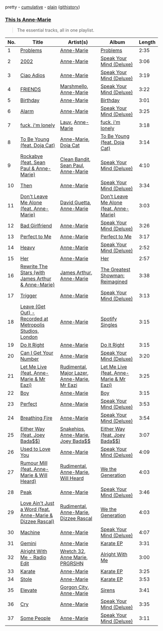 pretty - [cumulative](https://github.com/catzs/spotify-playlist-archive/blob/master/playlists/cumulative/This%20Is%20Anne-Marie.md) - [plain](https://github.com/catzs/spotify-playlist-archive/blob/master/playlists/plain/37i9dQZF1DWYASkezwUcax) ([githistory](https://github.githistory.xyz/catzs/spotify-playlist-archive/blob/master/playlists/plain/37i9dQZF1DWYASkezwUcax))

### [This Is Anne-Marie](https://open.spotify.com/playlist/37i9dQZF1DWYASkezwUcax)

> The essential tracks, all in one playlist.

| No. | Title | Artist(s) | Album | Length |
|---|---|---|---|---|
| 1 | [Problems](https://open.spotify.com/track/51TeC7QD7g4pyDz8FQDXdS) | [Anne-Marie](https://open.spotify.com/artist/1zNqDE7qDGCsyzJwohVaoX) | [Problems](https://open.spotify.com/album/6ZU7bZOKWg6qfn2FFaq3K0) | 2:35 |
| 2 | [2002](https://open.spotify.com/track/6SFStUDQZNaGPKWOx9ZiJB) | [Anne-Marie](https://open.spotify.com/artist/1zNqDE7qDGCsyzJwohVaoX) | [Speak Your Mind (Deluxe)](https://open.spotify.com/album/661ouXU4o4oBewWvVzQN7H) | 3:06 |
| 3 | [Ciao Adios](https://open.spotify.com/track/3rmAQdLTHh32rZYosC6rOY) | [Anne-Marie](https://open.spotify.com/artist/1zNqDE7qDGCsyzJwohVaoX) | [Speak Your Mind (Deluxe)](https://open.spotify.com/album/661ouXU4o4oBewWvVzQN7H) | 3:19 |
| 4 | [FRIENDS](https://open.spotify.com/track/2YEgNQiMKWTlmuSBuF48W8) | [Marshmello](https://open.spotify.com/artist/64KEffDW9EtZ1y2vBYgq8T), [Anne-Marie](https://open.spotify.com/artist/1zNqDE7qDGCsyzJwohVaoX) | [Speak Your Mind (Deluxe)](https://open.spotify.com/album/661ouXU4o4oBewWvVzQN7H) | 3:22 |
| 5 | [Birthday](https://open.spotify.com/track/5hff5RQeE84pznOt8WEWeO) | [Anne-Marie](https://open.spotify.com/artist/1zNqDE7qDGCsyzJwohVaoX) | [Birthday](https://open.spotify.com/album/2KLNA0H5XiiMLPAWSb8sUu) | 3:01 |
| 6 | [Alarm](https://open.spotify.com/track/3yp6M7FXTFOoSaVxjN5jkS) | [Anne-Marie](https://open.spotify.com/artist/1zNqDE7qDGCsyzJwohVaoX) | [Speak Your Mind (Deluxe)](https://open.spotify.com/album/661ouXU4o4oBewWvVzQN7H) | 3:25 |
| 7 | [fuck, i'm lonely](https://open.spotify.com/track/322tcqPhma7F6hfCeLisx0) | [Lauv](https://open.spotify.com/artist/5JZ7CnR6gTvEMKX4g70Amv), [Anne-Marie](https://open.spotify.com/artist/1zNqDE7qDGCsyzJwohVaoX) | [fuck, i'm lonely](https://open.spotify.com/album/60sI3iRfHfu7YpcTpZ29W1) | 3:18 |
| 8 | [To Be Young (feat. Doja Cat)](https://open.spotify.com/track/4YAg8h8WliHZlW5wuv8Jpk) | [Anne-Marie](https://open.spotify.com/artist/1zNqDE7qDGCsyzJwohVaoX), [Doja Cat](https://open.spotify.com/artist/5cj0lLjcoR7YOSnhnX0Po5) | [To Be Young (feat. Doja Cat)](https://open.spotify.com/album/4GulJ0PbD2o6ThcdvIw8Bd) | 3:14 |
| 9 | [Rockabye (feat. Sean Paul & Anne-Marie)](https://open.spotify.com/track/6g7dG5bwzCGfjOAkmT2mjI) | [Clean Bandit](https://open.spotify.com/artist/6MDME20pz9RveH9rEXvrOM), [Sean Paul](https://open.spotify.com/artist/3Isy6kedDrgPYoTS1dazA9), [Anne-Marie](https://open.spotify.com/artist/1zNqDE7qDGCsyzJwohVaoX) | [Speak Your Mind (Deluxe)](https://open.spotify.com/album/661ouXU4o4oBewWvVzQN7H) | 4:10 |
| 10 | [Then](https://open.spotify.com/track/7tiRHGJtZzx6iWKfFpP6oF) | [Anne-Marie](https://open.spotify.com/artist/1zNqDE7qDGCsyzJwohVaoX) | [Speak Your Mind (Deluxe)](https://open.spotify.com/album/661ouXU4o4oBewWvVzQN7H) | 3:34 |
| 11 | [Don't Leave Me Alone (feat. Anne-Marie)](https://open.spotify.com/track/2lYTJK94hb0fd1LQtb6Dhk) | [David Guetta](https://open.spotify.com/artist/1Cs0zKBU1kc0i8ypK3B9ai), [Anne-Marie](https://open.spotify.com/artist/1zNqDE7qDGCsyzJwohVaoX) | [Don't Leave Me Alone (feat. Anne-Marie)](https://open.spotify.com/album/4sqrDaJcbCIo6aeqO26maj) | 3:03 |
| 12 | [Bad Girlfriend](https://open.spotify.com/track/4zCKkJcq6h6mTqLnD2UcYY) | [Anne-Marie](https://open.spotify.com/artist/1zNqDE7qDGCsyzJwohVaoX) | [Speak Your Mind (Deluxe)](https://open.spotify.com/album/661ouXU4o4oBewWvVzQN7H) | 3:26 |
| 13 | [Perfect to Me](https://open.spotify.com/track/0DC7Zs2qvAbNK1owWQ4mlL) | [Anne-Marie](https://open.spotify.com/artist/1zNqDE7qDGCsyzJwohVaoX) | [Perfect to Me](https://open.spotify.com/album/53WGU9U5hmgWPUdfNitaVO) | 3:17 |
| 14 | [Heavy](https://open.spotify.com/track/0gJ7ssg4WEeikjdyleNdtb) | [Anne-Marie](https://open.spotify.com/artist/1zNqDE7qDGCsyzJwohVaoX) | [Speak Your Mind (Deluxe)](https://open.spotify.com/album/661ouXU4o4oBewWvVzQN7H) | 2:52 |
| 15 | [Her](https://open.spotify.com/track/2GjQ5KNXggsIRpx5ZUj2zX) | [Anne-Marie](https://open.spotify.com/artist/1zNqDE7qDGCsyzJwohVaoX) | [Her](https://open.spotify.com/album/2RewEjwnjhUnDlGpFnaBNx) | 2:57 |
| 16 | [Rewrite The Stars (with James Arthur & Anne-Marie)](https://open.spotify.com/track/78nplE9X2ZGvQh3TKgvldE) | [James Arthur](https://open.spotify.com/artist/4IWBUUAFIplrNtaOHcJPRM), [Anne-Marie](https://open.spotify.com/artist/1zNqDE7qDGCsyzJwohVaoX) | [The Greatest Showman: Reimagined](https://open.spotify.com/album/4dPosP4Io4sDCmeiCxVHW0) | 3:38 |
| 17 | [Trigger](https://open.spotify.com/track/72vp1y2QLIPeAmIJWaNqZY) | [Anne-Marie](https://open.spotify.com/artist/1zNqDE7qDGCsyzJwohVaoX) | [Speak Your Mind (Deluxe)](https://open.spotify.com/album/661ouXU4o4oBewWvVzQN7H) | 3:13 |
| 18 | [Leave (Get Out) - Recorded at Metropolis Studios, London](https://open.spotify.com/track/6ClEErrTmd3GzRqGiCEC8G) | [Anne-Marie](https://open.spotify.com/artist/1zNqDE7qDGCsyzJwohVaoX) | [Spotify Singles](https://open.spotify.com/album/6sHBQWEvoS10m9PE9mY9ND) | 3:15 |
| 19 | [Do It Right](https://open.spotify.com/track/4lajYC68T7pJGVGIey962P) | [Anne-Marie](https://open.spotify.com/artist/1zNqDE7qDGCsyzJwohVaoX) | [Do It Right](https://open.spotify.com/album/482K2rejXov03MToosqhdO) | 3:15 |
| 20 | [Can I Get Your Number](https://open.spotify.com/track/5xh6JKVmYjochtEGGT0qxF) | [Anne-Marie](https://open.spotify.com/artist/1zNqDE7qDGCsyzJwohVaoX) | [Speak Your Mind (Deluxe)](https://open.spotify.com/album/661ouXU4o4oBewWvVzQN7H) | 3:20 |
| 21 | [Let Me Live (feat. Anne-Marie & Mr Eazi)](https://open.spotify.com/track/3D1rlKmZdpYUeMtRRLNawc) | [Rudimental](https://open.spotify.com/artist/4WN5naL3ofxrVBgFpguzKo), [Major Lazer](https://open.spotify.com/artist/738wLrAtLtCtFOLvQBXOXp), [Anne-Marie](https://open.spotify.com/artist/1zNqDE7qDGCsyzJwohVaoX), [Mr Eazi](https://open.spotify.com/artist/4TAoP0f9OuWZUesao43xUW) | [Let Me Live (feat. Anne-Marie & Mr Eazi)](https://open.spotify.com/album/4lbrKowAEUP76TRU57FAJI) | 3:25 |
| 22 | [Boy](https://open.spotify.com/track/5eQFxc9ON8B5ZLwSSMMf4L) | [Anne-Marie](https://open.spotify.com/artist/1zNqDE7qDGCsyzJwohVaoX) | [Boy](https://open.spotify.com/album/7bz5fLHhGAja3XDuCUhw24) | 3:15 |
| 23 | [Perfect](https://open.spotify.com/track/7tkPXzF891ysjsAi6wVaBb) | [Anne-Marie](https://open.spotify.com/artist/1zNqDE7qDGCsyzJwohVaoX) | [Speak Your Mind (Deluxe)](https://open.spotify.com/album/661ouXU4o4oBewWvVzQN7H) | 3:53 |
| 24 | [Breathing Fire](https://open.spotify.com/track/1nmkEgQSm1jg525wuGm432) | [Anne-Marie](https://open.spotify.com/artist/1zNqDE7qDGCsyzJwohVaoX) | [Speak Your Mind (Deluxe)](https://open.spotify.com/album/661ouXU4o4oBewWvVzQN7H) | 3:54 |
| 25 | [Either Way (feat. Joey Bada$$)](https://open.spotify.com/track/3nodtPfXcok53E8Uze8gvD) | [Snakehips](https://open.spotify.com/artist/2FwJwEswyIUAljqgjNSHgP), [Anne-Marie](https://open.spotify.com/artist/1zNqDE7qDGCsyzJwohVaoX), [Joey Bada$$](https://open.spotify.com/artist/2P5sC9cVZDToPxyomzF1UH) | [Either Way (feat. Joey Bada$$)](https://open.spotify.com/album/2BGe2R4RsBOGdzZF7bGglE) | 3:07 |
| 26 | [Used to Love You](https://open.spotify.com/track/0pLI7UBl5ML29OXV0pGlDI) | [Anne-Marie](https://open.spotify.com/artist/1zNqDE7qDGCsyzJwohVaoX) | [Speak Your Mind (Deluxe)](https://open.spotify.com/album/661ouXU4o4oBewWvVzQN7H) | 4:09 |
| 27 | [Rumour Mill (feat. Anne-Marie & Will Heard)](https://open.spotify.com/track/6vV9NyQIsWMQ08KOWMSp3a) | [Rudimental](https://open.spotify.com/artist/4WN5naL3ofxrVBgFpguzKo), [Anne-Marie](https://open.spotify.com/artist/1zNqDE7qDGCsyzJwohVaoX), [Will Heard](https://open.spotify.com/artist/39AZSw4A8hCFWunEg2k89Z) | [We the Generation](https://open.spotify.com/album/68s1AYwi1JtoTOD0ggqr2j) | 4:03 |
| 28 | [Peak](https://open.spotify.com/track/0kESaEffDbRoH8H89RtYib) | [Anne-Marie](https://open.spotify.com/artist/1zNqDE7qDGCsyzJwohVaoX) | [Speak Your Mind (Deluxe)](https://open.spotify.com/album/661ouXU4o4oBewWvVzQN7H) | 3:46 |
| 29 | [Love Ain't Just a Word (feat. Anne-Marie & Dizzee Rascal)](https://open.spotify.com/track/4gDy2lVjMqhFJIM9ShDw0R) | [Rudimental](https://open.spotify.com/artist/4WN5naL3ofxrVBgFpguzKo), [Anne-Marie](https://open.spotify.com/artist/1zNqDE7qDGCsyzJwohVaoX), [Dizzee Rascal](https://open.spotify.com/artist/0gusqTJKxtU1UTmNRMHZcv) | [We the Generation](https://open.spotify.com/album/68s1AYwi1JtoTOD0ggqr2j) | 4:03 |
| 30 | [Machine](https://open.spotify.com/track/1CqT75lawXlC84Abtabilh) | [Anne-Marie](https://open.spotify.com/artist/1zNqDE7qDGCsyzJwohVaoX) | [Speak Your Mind (Deluxe)](https://open.spotify.com/album/661ouXU4o4oBewWvVzQN7H) | 4:07 |
| 31 | [Gemini](https://open.spotify.com/track/3ykv9c1SaAgm6dRFXmuaX9) | [Anne-Marie](https://open.spotify.com/artist/1zNqDE7qDGCsyzJwohVaoX) | [Karate EP](https://open.spotify.com/album/22QcOETdThitltw5n6nj7r) | 3:31 |
| 32 | [Alright With Me - Radio Edit](https://open.spotify.com/track/1rueGbglutb44dDVBEEL8O) | [Wretch 32](https://open.spotify.com/artist/0T2sGLJKge2eaFmZJxX7sq), [Anne Marie](https://open.spotify.com/artist/0uKILW6rkH7gA5r6Jt77YA), [PRGRSHN](https://open.spotify.com/artist/129Vnpuw35KvAqxDeqDmpL) | [Alright With Me](https://open.spotify.com/album/17marfBaSrpGO3hyMj9wQl) | 3:00 |
| 33 | [Karate](https://open.spotify.com/track/16d9ovlbeuVuGx9HLd8WmH) | [Anne-Marie](https://open.spotify.com/artist/1zNqDE7qDGCsyzJwohVaoX) | [Karate EP](https://open.spotify.com/album/22QcOETdThitltw5n6nj7r) | 3:25 |
| 34 | [Stole](https://open.spotify.com/track/0bJsYjsc7MTcZfk1SQJPTY) | [Anne-Marie](https://open.spotify.com/artist/1zNqDE7qDGCsyzJwohVaoX) | [Karate EP](https://open.spotify.com/album/22QcOETdThitltw5n6nj7r) | 3:53 |
| 35 | [Elevate](https://open.spotify.com/track/7rOcHMYABCWUrgZWzQoLem) | [Gorgon City](https://open.spotify.com/artist/4VNQWV2y1E97Eqo2D5UTjx), [Anne-Marie](https://open.spotify.com/artist/1zNqDE7qDGCsyzJwohVaoX) | [Sirens](https://open.spotify.com/album/1tfrh7jInz0lgBamg12OFj) | 3:41 |
| 36 | [Cry](https://open.spotify.com/track/5wJsFkDUeWzWTfr9jjy3SV) | [Anne-Marie](https://open.spotify.com/artist/1zNqDE7qDGCsyzJwohVaoX) | [Speak Your Mind (Deluxe)](https://open.spotify.com/album/661ouXU4o4oBewWvVzQN7H) | 3:35 |
| 37 | [Some People](https://open.spotify.com/track/5qOAsMRdVsBr7LNx2BVC8W) | [Anne-Marie](https://open.spotify.com/artist/1zNqDE7qDGCsyzJwohVaoX) | [Speak Your Mind (Deluxe)](https://open.spotify.com/album/661ouXU4o4oBewWvVzQN7H) | 3:11 |